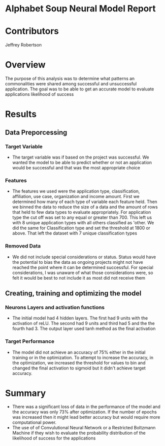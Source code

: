 # Alphabet Soup Neural Model Report

# Contributors
Jeffrey Robertson

# Overview

The purpose of this analysis was to determine what patterns an commonalities were shared among successful and unsuccessful application.  The goal was to be able to get an accurate model to evaluate applications likelihood of success

# Results

## Data Preporcessing
### Target Variable
- The target variable was if based on the project was successful.  We wanted the model to be able to predict whether or not an application would be successful and that was the most appropriate choice 

### Features
- The features we used were the application type, classification, affiliation, use case, organization and income amount.  First we determined how many of each type of variable each feature held. Then we binned the data to reduce the size of a data and the amount of rows that held to few data types to evaluate appropriately.  For application type the cut off was set to any equal or greater than 700.  This left us with 8 unique application types with all others classified as 'other.  We did the same for Classification type and set the threshold at 1800 or above.  That left the dataset with 7 unique classification types

### Removed Data
- We did not include special considerations or status.  Status would have the potential to bias the data as ongoing projects might not have reached the point where it can be determined successful.  For special considerations, I was unaware of what those considerations were, so felt it would be best to not include it as most did not receive them

## Creating, training and optimizing the model
### Neurons Layers and activation functions
-   The initial model had 4 hidden layers.  The first had 9 units with the activation of reLU.  The second had 9 units and third had 5 and the the fourth had 3.  The output layer used tanh method as the final activation
### Target Performance
- The model did not achieve an accuracy of 75% either in the initial training or in the optimization.  To attempt to increase the accuracy, in the optimization, we increased the threshold for values to bin and changed the final activation to sigmoid but it didn't achieve target accuracy.

# Summary
- There was a significant loss of data in the performance of the model and the accuracy was only 73% after optimization.  If the number of epochs was increased then it might lead better accuracy but would require more computational power.
- The use of of Convulutional Neural Network or a Restricted Boltzmann Machine if they wish to evaluate the probability distribution of the likelihood of success for the applications